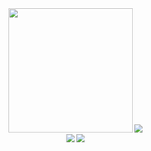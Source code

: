 <div id="header" align="center">
  <img src="https://github.com/mayankchaudhary26/Cool-Readme-ideas/raw/master/data/screen%20open.gif" width="245"/>
  <img src="https://github-readme-stats.vercel.app/api?username=gayathrymw&show_icons=true&line_height=33&count_private=true&theme=radical" a />
</div>
<div id="header" align="center">
  <img src="https://github-readme-stats.vercel.app/api/top-langs/?username=gayathrymw&&hide=cmake&langs_count=4&line_height=35&theme=radical" />
  <img src="https://github-readme-streak-stats.herokuapp.com/?user=gayathrymw&theme=radical" />
</div>
